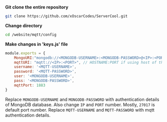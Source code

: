 **Git clone the entire repository**

```bash
git clone https://github.com/xOscarCodes/ServerCool.git
```

**Change directory**

```bash
cd /website/mqtt/config
```

**Make changes in 'keys.js' file**

```javascript
module.exports = {
    MongoURI:"mongodb://<MONGODB-USERNAME>:<MONGODB-PASSWORD>@<IP>:<PORT-Default-port:27017>/serverCool",
    mqttURI: "mqtt://<IP>:<PORT>", // HOSTNAME:PORT if using host of the broker
    username: '<MQTT-USERNAME>',
    password: '<MQTT-PASSWORD>',
    user: '<MONGODB-USERNAME>',
    pass: '<MONGODB-PASSWORD>',
    mqttPort: 1883
}
```

Replace `MONGODB-USERNAME`  and `MONGODB-PASSWORD` with authentication details of MongoDB database. Also change `IP` and `PORT` number. Mostly, `27017` is default port number. 
Replace `MQTT-USERNAME` and `MQTT-PASSWORD` with mqtt authentication details.
